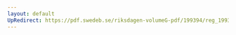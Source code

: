 ```yaml
---
layout: default
UpRedirect: https://pdf.swedeb.se/riksdagen-volumeG-pdf/199394/reg_199394/reg_199394_0112.pdf
---
```

